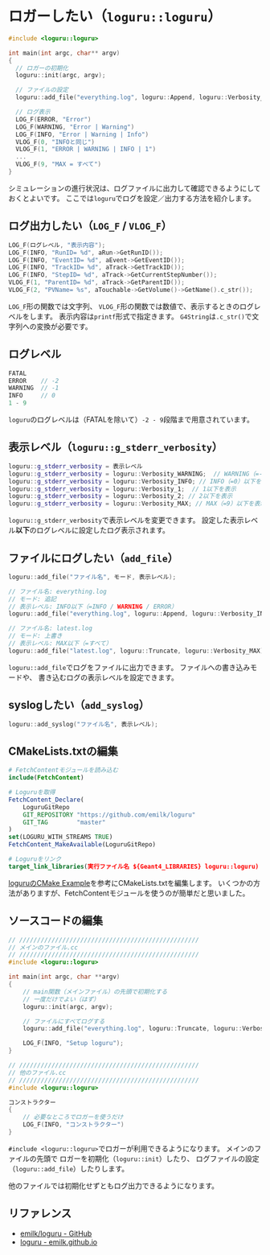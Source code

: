# ロガーしたい（``loguru::loguru``）

```cpp
#include <loguru::loguru>

int main(int argc, char** argv)
{
  // ロガーの初期化
  loguru::init(argc, argv);

  // ファイルの設定
  loguru::add_file("everything.log", loguru::Append, loguru::Verbosity_MAX);

  // ログ表示
  LOG_F(ERROR, "Error")
  LOG_F(WARNING, "Error | Warning")
  LOG_F(INFO, "Error | Warning | Info")
  VLOG_F(0, "INFOと同じ")
  VLOG_F(1, "ERROR | WARNING | INFO | 1")
  ...
  VLOG_F(9, "MAX = すべて")
}
```

シミュレーションの進行状況は、ログファイルに出力して確認できるようにしておくとよいです。
ここでは``loguru``でログを設定／出力する方法を紹介します。

## ログ出力したい（``LOG_F`` / ``VLOG_F``）

```cpp
LOG_F(ログレベル, "表示内容");
LOG_F(INFO, "RunID= %d", aRun->GetRunID());
LOG_F(INFO, "EventID= %d", aEvent->GetEventID());
LOG_F(INFO, "TrackID= %d", aTrack->GetTrackID());
LOG_F(INFO, "StepID= %d", aTrack->GetCurrentStepNumber());
VLOG_F(1, "ParentID= %d", aTrack->GetParentID());
VLOG_F(2, "PVName= %s", aTouchable->GetVolume()->GetName().c_str());
```

``LOG_F``形の関数では文字列、
``VLOG_F``形の関数では数値で、表示するときのログレベルをします。
表示内容は``printf``形式で指定きます。
``G4String``は``.c_str()``で文字列への変換が必要です。

## ログレベル

```cpp
FATAL
ERROR    // -2
WARNING  // -1
INFO     // 0
1 - 9
```

``loguru``のログレベルは（FATALを除いて）``-2 - 9``段階まで用意されています。

## 表示レベル（``loguru::g_stderr_verbosity``）

```cpp
loguru::g_stderr_verbosity = 表示レベル
loguru::g_stderr_verbosity = loguru::Verbosity_WARNING;  // WARNING（=-1）以下を表示
loguru::g_stderr_verbosity = loguru::Verbosity_INFO; // INFO（=0）以下を表示
loguru::g_stderr_verbosity = loguru::Verbosity_1;  // 1以下を表示
loguru::g_stderr_verbosity = loguru::Verbosity_2; // 2以下を表示
loguru::g_stderr_verbosity = loguru::Verbosity_MAX; // MAX（=9）以下を表示
```

``loguru::g_stderr_verbosity``で表示レベルを変更できます。
設定した表示レベル**以下**のログレベルに設定したログ表示されます。

## ファイルにログしたい（``add_file``）

```cpp
loguru::add_file("ファイル名", モード, 表示レベル);

// ファイル名: everything.log
// モード: 追記
// 表示レベル: INFO以下（=INFO / WARNING / ERROR）
loguru::add_file("everything.log", loguru::Append, loguru::Verbosity_INFO);

// ファイル名: latest.log
// モード: 上書き
// 表示レベル: MAX以下（=すべて）
loguru::add_file("latest.log", loguru::Truncate, loguru::Verbosity_MAX);
```

``loguru::add_file``でログをファイルに出力できます。
ファイルへの書き込みモードや、
書き込むログの表示レベルを設定できます。

## syslogしたい（``add_syslog``）

```cpp
loguru::add_syslog("ファイル名", 表示レベル);
```

## CMakeLists.txtの編集

```cmake
# FetchContentモジュールを読み込む
include(FetchContent)

# Loguruを取得
FetchContent_Declare(
    LoguruGitRepo
    GIT_REPOSITORY "https://github.com/emilk/loguru"
    GIT_TAG        "master"
)
set(LOGURU_WITH_STREAMS TRUE)
FetchContent_MakeAvailable(LoguruGitRepo)

# Loguruをリンク
target_link_libraries(実行ファイル名 ${Geant4_LIBRARIES} loguru::loguru)
```

[loguruのCMake Example](https://github.com/emilk/loguru/blob/master/loguru_cmake_example/CMakeLists.txt)を参考にCMakeLists.txtを編集します。
いくつかの方法がありますが、FetchContentモジュールを使うのが簡単だと思いました。

## ソースコードの編集

```cpp
// //////////////////////////////////////////////////
// メインのファイル.cc
// //////////////////////////////////////////////////
#include <loguru::loguru>

int main(int argc, char **argv)
{
    // main関数（メインファイル）の先頭で初期化する
    // 一度だけでよい（はず）
    loguru::init(argc, argv);

    // ファイルにすべてログする
    loguru::add_file("everything.log", loguru::Truncate, loguru::Verbosity_MAX);

    LOG_F(INFO, "Setup loguru");
}
```

```cpp
// //////////////////////////////////////////////////
// 他のファイル.cc
// //////////////////////////////////////////////////
#include <loguru::loguru>

コンストラクター
{
    // 必要なところでロガーを使うだけ
    LOG_F(INFO, "コンストラクター")
}
```

``#include <loguru::loguru>``でロガーが利用できるようになります。
メインのファイルの先頭で
ロガーを初期化（``loguru::init``）したり、
ログファイルの設定（``loguru::add_file``）したりします。

他のファイルでは初期化せずともログ出力できるようになります。

## リファレンス

- [emilk/loguru - GitHub](https://github.com/emilk/loguru)
- [loguru - emilk.github.io](https://emilk.github.io/loguru/index.html)
